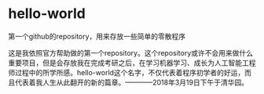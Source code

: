 # hello-world
第一个github的repository，用来存放一些简单的零散程序

这是我依照官方帮助做的第一个repository。这个repository或许不会用来做什么重要项目，但是会存放我在完成考研之后，在学习机器学习、成长为人工智能工程师过程中的所学所感。hello-world这个名字，不仅代表着程序初学者的好运，而且代表着我人生从此翻开的新的篇章。————2018年3月19日下午于清华园。
